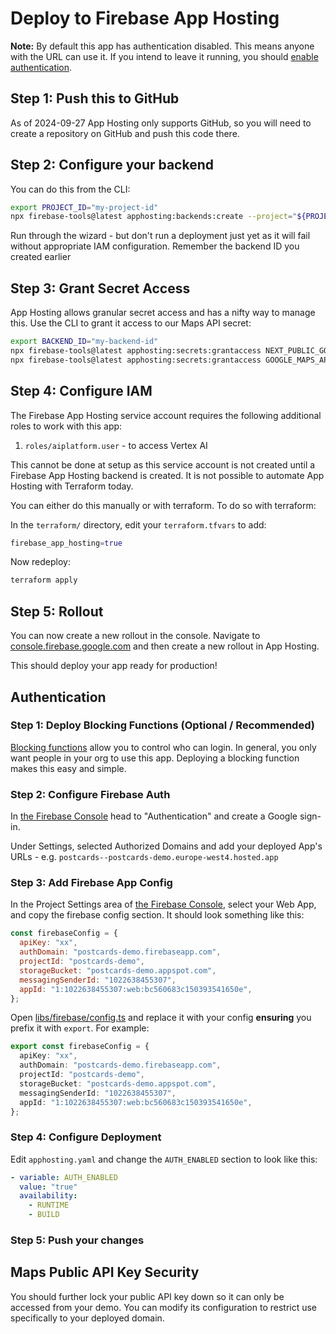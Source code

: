 # Deploy to Firebase App Hosting

**Note:** By default this app has authentication disabled. This means anyone with the URL can use it. If you intend to leave it running, you should [enable authentication](#authentication).

## Step 1: Push this to GitHub

As of 2024-09-27 App Hosting only supports GitHub, so you will need to create a repository on GitHub and push this code there.

## Step 2: Configure your backend

You can do this from the CLI:

```sh
export PROJECT_ID="my-project-id"
npx firebase-tools@latest apphosting:backends:create --project="${PROJECT_ID}"
```

Run through the wizard - but don't run a deployment just yet as it will fail without appropriate IAM configuration. Remember the backend ID you created earlier

## Step 3: Grant Secret Access

App Hosting allows granular secret access and has a nifty way to manage this. Use the CLI to grant it access to our Maps API secret:

```sh
export BACKEND_ID="my-backend-id"
npx firebase-tools@latest apphosting:secrets:grantaccess NEXT_PUBLIC_GOOGLE_MAPS_PUBLIC_API_KEY --project "${PROJECT_ID}" --backend "${BACKEND_ID}"
npx firebase-tools@latest apphosting:secrets:grantaccess GOOGLE_MAPS_API_SERVER_KEY --project "${PROJECT_ID}" --backend "${BACKEND_ID}"
```

## Step 4: Configure IAM

The Firebase App Hosting service account requires the following additional roles to work with this app:

1. `roles/aiplatform.user` - to access Vertex AI

This cannot be done at setup as this service account is not created until a Firebase App Hosting backend is created. It is not possible to automate App Hosting with Terraform today.

You can either do this manually or with terraform. To do so with terraform:

In the `terraform/` directory, edit your `terraform.tfvars` to add:

```tf
firebase_app_hosting=true
```

Now redeploy:

```sh
terraform apply
```

## Step 5: Rollout

You can now create a new rollout in the console. Navigate to [console.firebase.google.com](https://console.firebase.google.com) and then create a new rollout in App Hosting.

This should deploy your app ready for production!

## Authentication

### Step 1: Deploy Blocking Functions (Optional / Recommended)

[Blocking functions](https://cloud.google.com/identity-platform/docs/blocking-functions) allow you to control who can login. In general, you only want people in your org to use this app. Deploying a blocking function makes this easy and simple.

### Step 2: Configure Firebase Auth

In [the Firebase Console](https://console.firebase.google.com) head to "Authentication" and create a Google sign-in.

Under Settings, selected Authorized Domains and add your deployed App's URLs - e.g. `postcards--postcards-demo.europe-west4.hosted.app`

### Step 3: Add Firebase App Config

In the Project Settings area of [the Firebase Console](https://console.firebase.google.com), select your Web App, and copy the firebase config section. It should look something like this:

```js
const firebaseConfig = {
  apiKey: "xx",
  authDomain: "postcards-demo.firebaseapp.com",
  projectId: "postcards-demo",
  storageBucket: "postcards-demo.appspot.com",
  messagingSenderId: "1022638455307",
  appId: "1:1022638455307:web:bc560683c150393541650e",
};
```

Open [libs/firebase/config.ts](../libs/firebase/config.ts) and replace it with your config **ensuring** you prefix it with `export`. For example:

```ts
export const firebaseConfig = {
  apiKey: "xx",
  authDomain: "postcards-demo.firebaseapp.com",
  projectId: "postcards-demo",
  storageBucket: "postcards-demo.appspot.com",
  messagingSenderId: "1022638455307",
  appId: "1:1022638455307:web:bc560683c150393541650e",
};
```

### Step 4: Configure Deployment

Edit `apphosting.yaml` and change the `AUTH_ENABLED` section to look like this:

```yaml
- variable: AUTH_ENABLED
  value: "true"
  availability:
    - RUNTIME
    - BUILD
```

### Step 5: Push your changes

## Maps Public API Key Security

You should further lock your public API key down so it can only be accessed from your demo. You can modify its configuration to restrict use specifically to your deployed domain.
